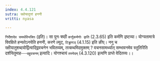 ```yaml
---
index: 4.4.121
sutra: रक्षोयातूनां हननी
vritti: nyasa

---
```

`निर्देशादेव समर्थविभक्तिः` (इति)। सा पुनः षष्ठी `कर्त्तुकर्मणोः कृति` (2.3.65) इति कर्मणि द्रष्टव्या। योग्यतामात्रे विवक्षिते हन्यतेऽनयेति हननी, करणे ल्युट्, `टिड्ढाणञ्` (4.1.15) इति ङीप्। ननु च रक्षीयातुशब्दयोर्द्वित्वाद्द्विवचनेन भवितव्यम्, तत्कथमिदमुक्तम् ? वचनसामर्थ्यात् सम्भावनमेव स्तुतिरिति दर्शयितुमाह---`बहुवचनम्` इत्यादि। योगश्चायं `तस्येदम्` (4.3.120) इत्यणि प्राप्ते वेदितव्यः।।